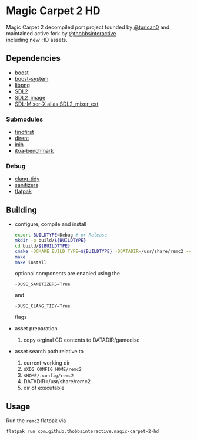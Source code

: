# Magic Carpet 2 HD

Magic Carpet 2 decompiled port project founded by [@turican0](https://github.com/turican0/) and maintained active fork by [@thobbsinteractive](https://github.com/thobbsinteractive/)\
including new HD assets.

## Dependencies

- [boost](https://github.com/boostorg/boost)
- [boost-system](https://github.com/boostorg/system)
- [libpng](https://github.com/glennrp/libpng)
- [SDL2](https://github.com/libsdl-org/SDL)
- [SDL2_image](https://github.com/libsdl-org/SDL_image)
- [SDL-Mixer-X alias SDL2_mixer_ext](https://github.com/WohlSoft/SDL-Mixer-X)

### Submodules

- [findfirst](https://github.com/MathieuTurcotte/findfirst)
- [dirent](https://github.com/tronkko/dirent)
- [inih](https://github.com/benhoyt/inih)
- [itoa-benchmark](https://github.com/miloyip/itoa-benchmark)

### Debug

- [clang-tidy](https://github.com/llvm/)
- [sanitizers](https://github.com/sanitizers/)
- [flatpak](https://flatpak.org/)

## Building

- configure, compile and install

  ```bash
  export BUILDTYPE=Debug # or Release
  mkdir -p build/${BUILDTYPE}
  cd build/${BUILDTYPE}
  cmake -DCMAKE_BUILD_TYPE=${BUILDTYPE} -DDATADIR=/usr/share/remc2 --install-prefix=/usr [SOURCE_DIR]
  make
  make install
  ```
  optional components are enabled using the

  `-DUSE_SANITIZERS=True`

  and

  `-DUSE_CLANG_TIDY=True`

  flags

- asset preparation

  1. copy orginal CD contents to DATADIR/gamedisc

- asset search path relative to

  1. current working dir
  2. `$XDG_CONFIG_HOME/remc2`
  3. `$HOME/.config/remc2`
  4. DATADIR=/usr/share/remc2
  5. dir of executable

## Usage

  Run the `remc2` flatpak via
  ```bash
  flatpak run com.github.thobbsinteractive.magic-carpet-2-hd
  ```

